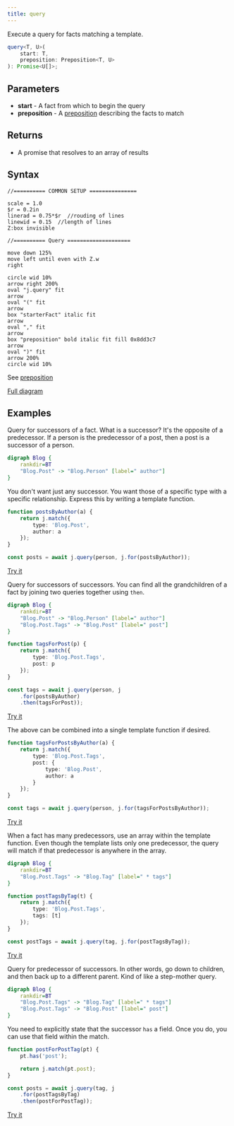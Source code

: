 ```yaml
---
title: query
---
```


Execute a query for facts matching a template.

```typescript
query<T, U>(
    start: T,
    preposition: Preposition<T, U>
): Promise<U[]>;
```

## Parameters

* **start** - A fact from which to begin the query
* **preposition** - A [preposition](../../preposition/) describing the facts to match

## Returns

* A promise that resolves to an array of results

## Syntax

```pikchr
//========== COMMON SETUP ===============

scale = 1.0
$r = 0.2in
linerad = 0.75*$r  //rouding of lines
linewid = 0.15  //length of lines
Z:box invisible

//========== Query ====================

move down 125%
move left until even with Z.w
right

circle wid 10%
arrow right 200%
oval "j.query" fit
arrow
oval "(" fit
arrow
box "starterFact" italic fit
arrow
oval "," fit
arrow
box "preposition" bold italic fit fill 0x8dd3c7
arrow
oval ")" fit
arrow 200%
circle wid 10%
```

See [preposition](../../preposition/)

[Full diagram](../../preposition/syntax-diagram/)

## Examples

Query for successors of a fact.
What is a successor?
It's the opposite of a predecessor.
If a person is the predecessor of a post, then a post is a successor of a person.

```dot
digraph Blog {
    rankdir=BT
    "Blog.Post" -> "Blog.Person" [label=" author"]
}
```

You don't want just any successor.
You want those of a specific type with a specific relationship.
Express this by writing a template function.

```typescript
function postsByAuthor(a) {
    return j.match({
        type: 'Blog.Post',
        author: a
    });
}

const posts = await j.query(person, j.for(postsByAuthor));
```

[Try it](/examples/query/successors)

Query for successors of successors.
You can find all the grandchildren of a fact by joining two queries together using `then`.

```dot
digraph Blog {
    rankdir=BT
    "Blog.Post" -> "Blog.Person" [label=" author"]
    "Blog.Post.Tags" -> "Blog.Post" [label=" post"]
}
```

```typescript
function tagsForPost(p) {
    return j.match({
        type: 'Blog.Post.Tags',
        post: p
    });
}

const tags = await j.query(person, j
    .for(postsByAuthor)
    .then(tagsForPost));
```

[Try it](/examples/query/successors-of-successors)

The above can be combined into a single template function if desired.

```typescript
function tagsForPostsByAuthor(a) {
    return j.match({
        type: 'Blog.Post.Tags',
        post: {
            type: 'Blog.Post',
            author: a
        }
    });
}

const tags = await j.query(person, j.for(tagsForPostsByAuthor));
```

[Try it](/examples/query/combined-successors-of-successors)

When a fact has many predecessors, use an array within the template function.
Even though the template lists only one predecessor, the query will match if that predecessor is anywhere in the array.

```dot
digraph Blog {
    rankdir=BT
    "Blog.Post.Tags" -> "Blog.Tag" [label=" * tags"]
}
```

```typescript
function postTagsByTag(t) {
    return j.match({
        type: 'Blog.Post.Tags',
        tags: [t]
    });
}

const postTags = await j.query(tag, j.for(postTagsByTag));
```

[Try it](/examples/query/many-predecessors)

Query for predecessor of successors.
In other words, go down to children, and then back up to a different parent.
Kind of like a step-mother query.

```dot
digraph Blog {
    rankdir=BT
    "Blog.Post.Tags" -> "Blog.Tag" [label=" * tags"]
    "Blog.Post.Tags" -> "Blog.Post" [label=" post"]
}
```

You need to explicitly state that the successor `has` a field.
Once you do, you can use that field within the match.

```typescript
function postForPostTag(pt) {
    pt.has('post');

    return j.match(pt.post);
}

const posts = await j.query(tag, j
    .for(postTagsByTag)
    .then(postForPostTag));
```

[Try it](/examples/query/predecessors-of-successors)